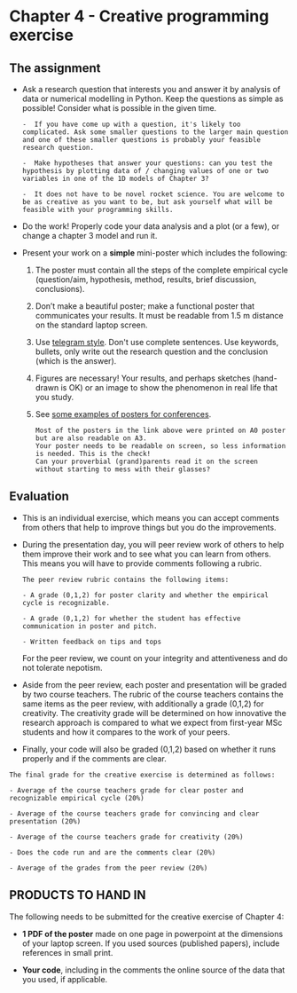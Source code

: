 # **Chapter 4 - Creative programming exercise**

## The assignment

-  Ask a research question that interests you and answer it by analysis of data or numerical modelling in Python. Keep the questions as simple as possible! Consider what is possible in the given time.

	```{note}
	-  If you have come up with a question, it's likely too complicated. Ask some smaller questions to the larger main question and one of these smaller questions is probably your feasible research question.

	-  Make hypotheses that answer your questions: can you test the hypothesis by plotting data of / changing values of one or two variables in one of the 1D models of Chapter 3?

	-  It does not have to be novel rocket science. You are welcome to be as creative as you want to be, but ask yourself what will be feasible with your programming skills.
	```

-  Do the work! Properly code your data analysis and a plot (or a few), or change a chapter 3 model and run it.

-  Present your work on a **simple** mini-poster which includes the following:

	1. The poster must contain all the steps of the complete empirical cycle (question/aim, hypothesis, method, results, brief discussion, conclusions).

	2. Don’t make a beautiful poster; make a functional poster that communicates your results. It must be readable from 1.5 m distance on the standard laptop screen.

	3. Use [telegram style](https://en.wikipedia.org/wiki/Telegram_style). Don't use complete sentences. Use keywords, bullets, only write out the research question and the conclusion (which is the answer).

	4. Figures are necessary! Your results, and perhaps sketches (hand-drawn is OK) or an image to show the phenomenon in real life that you study.

	5. See [some examples of posters for conferences](https://www.uu.nl/en/organisation/faculty-of-geosciences/research/research-posters#2).

	   ```{note}
	   Most of the posters in the link above were printed on A0 poster but are also readable on A3. 
	   Your poster needs to be readable on screen, so less information is needed. This is the check! 
	   Can your proverbial (grand)parents read it on the screen without starting to mess with their glasses?
	   ```

## Evaluation

-  This is an individual exercise, which means you can accept comments from others that help to improve things but you do the improvements. 

-  During the presentation day, you will peer review work of others to help them improve their work and to see what you can learn from others. This means you will have to provide comments following a rubric. 

   ```{note} 
   The peer review rubric contains the following items: 

   - A grade (0,1,2) for poster clarity and whether the empirical cycle is recognizable.

   - A grade (0,1,2) for whether the student has effective communication in poster and pitch.

   - Written feedback on tips and tops
   ```

   For the peer review, we count on your integrity and attentiveness and do not tolerate nepotism.

-  Aside from the peer review, each poster and presentation will be graded by two course teachers. 
   The rubric of the course teachers contains the same items as the peer review, with additionally a grade (0,1,2) for creativity.
   The creativity grade will be determined on how innovative the research approach is compared to what we expect from first-year MSc students and how it compares to the work of your peers.

-  Finally, your code will also be graded (0,1,2) based on whether it runs properly and if the comments are clear.

```{important} 
The final grade for the creative exercise is determined as follows:

- Average of the course teachers grade for clear poster and recognizable empirical cycle (20%)

- Average of the course teachers grade for convincing and clear presentation (20%)

- Average of the course teachers grade for creativity (20%)

- Does the code run and are the comments clear (20%)

- Average of the grades from the peer review (20%)
```

## **PRODUCTS TO HAND IN**

The following needs to be submitted for the creative exercise of Chapter 4:

- **1 PDF of the poster** made on one page in powerpoint at the dimensions of your laptop screen. If you used sources (published papers), include references in small print.

- **Your code**, including in the comments the online source of the data that you used, if applicable.